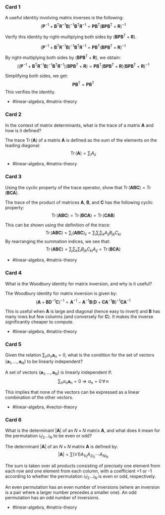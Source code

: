 ### Card 1

A useful identity involving matrix inverses is the following:
$$
\left(\mathbf{P}^{-1}+\mathbf{B}^{\mathrm{T}} \mathbf{R}^{-1} \mathbf{B}\right)^{-1} \mathbf{B}^{\mathrm{T}} \mathbf{R}^{-1}=\mathbf{P B}^{\mathrm{T}}\left(\mathbf{B} \mathbf{P} \mathbf{B}^{\mathrm{T}}+\mathbf{R}\right)^{-1}
$$

Verify this identity by right-multiplying both sides by $\left(\mathbf{B P B}^{\mathrm{T}}+\mathbf{R}\right)$.

$$
\left(\mathbf{P}^{-1}+\mathbf{B}^{\mathrm{T}} \mathbf{R}^{-1} \mathbf{B}\right)^{-1} \mathbf{B}^{\mathrm{T}} \mathbf{R}^{-1} = \mathbf{P B}^{\mathrm{T}} \left(\mathbf{B P B}^{\mathrm{T}}+\mathbf{R}\right)^{-1}
$$

By right-multiplying both sides by $\left(\mathbf{B P B}^{\mathrm{T}}+\mathbf{R}\right)$, we obtain:
$$
\left( \left(\mathbf{P}^{-1}+\mathbf{B}^{\mathrm{T}} \mathbf{R}^{-1} \mathbf{B}\right)^{-1} \mathbf{B}^{\mathrm{T}} \mathbf{R}^{-1} \right) \left(\mathbf{B P B}^{\mathrm{T}}+\mathbf{R}\right) = \mathbf{P B}^{\mathrm{T}} \left(\mathbf{B P B}^{\mathrm{T}}+\mathbf{R} \right) \left(\mathbf{B P B}^{\mathrm{T}}+\mathbf{R}\right)^{-1}
$$

Simplifying both sides, we get:
$$
\mathbf{P B}^{\mathrm{T}} = \mathbf{P B}^{\mathrm{T}}
$$
This verifies the identity. 

- #linear-algebra, #matrix-theory

### Card 2

In the context of matrix determinants, what is the trace of a matrix $\mathbf{A}$ and how is it defined?

The trace $\operatorname{Tr}(\mathbf{A})$ of a matrix $\mathbf{A}$ is defined as the sum of the elements on the leading diagonal:
$$
\operatorname{Tr}(\mathbf{A}) = \sum_{i} A_{ii}
$$

- #linear-algebra, #matrix-theory

### Card 3

Using the cyclic property of the trace operator, show that $\operatorname{Tr}(\mathbf{A B C}) = \operatorname{Tr}(\mathbf{B C A})$.

The trace of the product of matrices $\mathbf{A}$, $\mathbf{B}$, and $\mathbf{C}$ has the following cyclic property:
$$
\operatorname{Tr}(\mathbf{A B C}) = \operatorname{Tr}(\mathbf{B C A}) = \operatorname{Tr}(\mathbf{C A B})
$$

This can be shown using the definition of the trace:
$$
\operatorname{Tr}(\mathbf{A B C}) = \sum_{i} (\mathbf{A B C})_{ii} = \sum_{i} \sum_{j} \sum_{k} A_{ij} B_{jk} C_{ki}
$$
By rearranging the summation indices, we see that:
$$
\operatorname{Tr}(\mathbf{A B C}) = \sum_{j} \sum_{k} \sum_{i} B_{jk} C_{ki} A_{ij} = \operatorname{Tr}(\mathbf{B C A})
$$

- #linear-algebra, #matrix-theory

### Card 4

What is the Woodbury identity for matrix inversion, and why is it useful?

The Woodbury identity for matrix inversion is given by:
$$
\left(\mathbf{A}+\mathbf{B D}^{-1} \mathbf{C}\right)^{-1}=\mathbf{A}^{-1}-\mathbf{A}^{-1} \mathbf{B}\left(\mathbf{D}+\mathbf{C A}^{-1} \mathbf{B}\right)^{-1} \mathbf{C A}^{-1}
$$

This is useful when $\mathbf{A}$ is large and diagonal (hence easy to invert) and $\mathbf{B}$ has many rows but few columns (and conversely for $\mathbf{C}$). It makes the inverse significantly cheaper to compute.

- #linear-algebra, #matrix-theory

### Card 5

Given the relation $\sum_{n} \alpha_{n} \mathbf{a}_{n}=0$, what is the condition for the set of vectors $\left\{\mathbf{a}_{1}, \ldots, \mathbf{a}_{N}\right\}$ to be linearly independent?

A set of vectors $\left\{\mathbf{a}_{1}, \ldots, \mathbf{a}_{N}\right\}$ is linearly independent if:
$$
\sum_{n} \alpha_{n} \mathbf{a}_{n}=0 \Rightarrow \alpha_{n}=0 \, \forall \, n
$$

This implies that none of the vectors can be expressed as a linear combination of the other vectors.

- #linear-algebra, #vector-theory

### Card 6

What is the determinant $|\mathbf{A}|$ of an $N \times N$ matrix $\mathbf{A}$, and what does it mean for the permutation $i_{1} i_{2} \ldots i_{N}$ to be even or odd?

The determinant $|\mathbf{A}|$ of an $N \times N$ matrix $\mathbf{A}$ is defined by:
$$
|\mathbf{A}| = \sum( \pm 1) A_{1 i_{1}} A_{2 i_{2}} \cdots A_{N i_{N}}
$$

The sum is taken over all products consisting of precisely one element from each row and one element from each column, with a coefficient +1 or -1 according to whether the permutation $i_{1} i_{2} \ldots i_{N}$ is even or odd, respectively.

An even permutation has an even number of inversions (where an inversion is a pair where a larger number precedes a smaller one). An odd permutation has an odd number of inversions.

- #linear-algebra, #matrix-theory